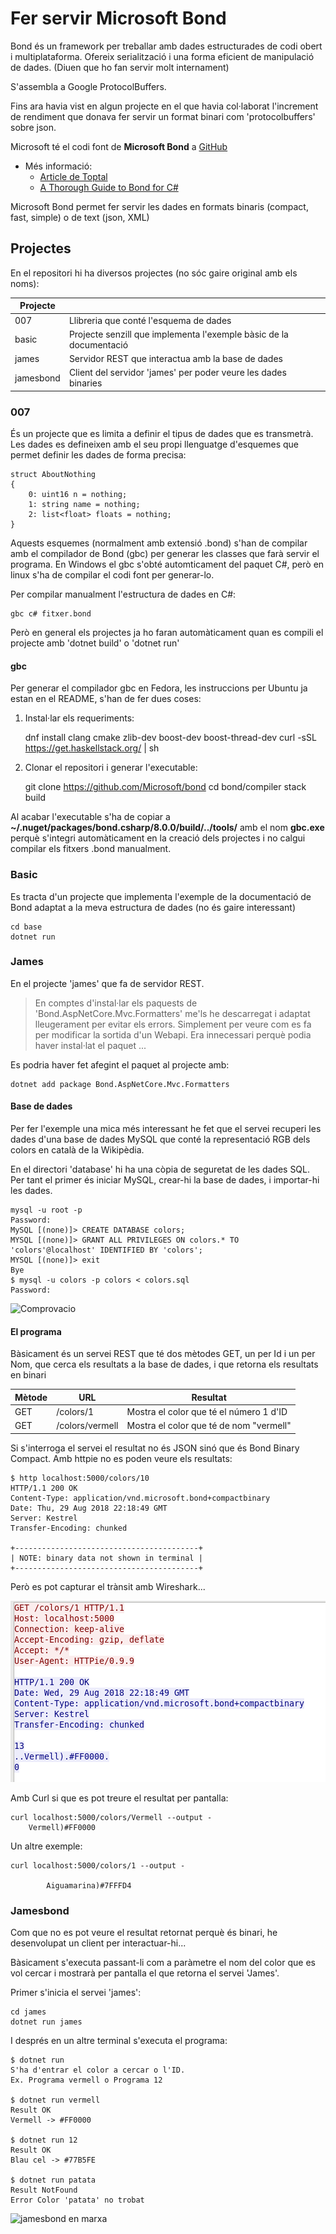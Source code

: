 # Fer servir Microsoft Bond

Bond és un framework per treballar amb dades estructurades de codi obert i multiplataforma.
Ofereix serialització i una forma eficient de manipulació de dades. (Diuen que ho fan servir molt internament)

S'assembla a Google ProtocolBuffers.

Fins ara havia vist en algun projecte en el que havia col·laborat l'increment de rendiment que donava fer servir un format binari com 'protocolbuffers' sobre json.

Microsoft té el codi font de **Microsoft Bond** a [GitHub](https://github.com/Microsoft/bond)

- Més informació:
  - [Article de Toptal](https://www.toptal.com/microsoft/meet-bond-microsoft-bond)
  - [A Thorough Guide to Bond for C#](https://microsoft.github.io/bond/manual/bond_cs.html#deserializer)

Microsoft Bond permet fer servir les dades en formats binaris (compact, fast, simple) o de text (json, XML)

## Projectes

En el repositori hi ha diversos projectes (no sóc gaire original amb els noms):

| Projecte  |                                                                    |
| --------- | ------------------------------------------------------------------ |
| 007       | Llibreria que conté l'esquema de dades                             |
| basic     | Projecte senzill que implementa l'exemple bàsic de la documentació |
| james     | Servidor REST que interactua amb la base de dades                  |
| jamesbond | Client del servidor 'james' per poder veure les dades binaries     |

### 007

És un projecte que es limita a definir el tipus de dades que es transmetrà. Les dades es defineixen amb el seu propi llenguatge d'esquemes que permet definir les dades de forma precisa:

    struct AboutNothing
    {
        0: uint16 n = nothing;
        1: string name = nothing;
        2: list<float> floats = nothing;
    }

Aquests esquemes (normalment amb extensió .bond) s'han de compilar amb el compilador de Bond (gbc) per generar les classes que farà servir el programa. En Windows el gbc s'obté automticament del paquet C#, però en linux s'ha de compilar el codi font per generar-lo.

Per compilar manualment l'estructura de dades en C#:

    gbc c# fitxer.bond

Però en general els projectes ja ho faran automàticament quan es compili el projecte amb 'dotnet build' o 'dotnet run'

#### gbc

Per generar el compilador gbc en Fedora, les instruccions per Ubuntu ja estan en el README, s'han de fer dues coses: 

1. Instal·lar els requeriments:

    dnf install clang cmake zlib-dev boost-dev boost-thread-dev
    curl -sSL https://get.haskellstack.org/ | sh

2. Clonar el repositori i generar l'executable:

    git clone https://github.com/Microsoft/bond
    cd bond/compiler
    stack build

Al acabar l'executable s'ha de copiar a **~/.nuget/packages/bond.csharp/8.0.0/build/../tools/** amb el nom **gbc.exe** perquè s'integri automàticament en la creació dels projectes i no calgui compilar els fitxers .bond manualment.

### Basic

Es tracta d'un projecte que implementa l'exemple de la documentació de Bond adaptat a la meva estructura de dades (no és gaire interessant)

    cd base
    dotnet run

### James

En el projecte 'james' que fa de servidor REST. 

> En comptes d'instal·lar els paquests de 'Bond.AspNetCore.Mvc.Formatters' me'ls he descarregat i adaptat lleugerament per evitar els errors. Simplement per veure com es fa per modificar la sortida d'un Webapi. Era innecessari perquè podia haver instal·lat el paquet ...

Es podria haver fet afegint el paquet al projecte amb: 

    dotnet add package Bond.AspNetCore.Mvc.Formatters

#### Base de dades

Per fer l'exemple una mica més interessant he fet que el servei recuperi les dades d'una base de dades MySQL que conté la representació RGB dels colors en català de la Wikipèdia. 

En el directori 'database' hi ha una còpia de seguretat de les dades SQL. Per tant el primer és iniciar MySQL, crear-hi la base de dades, i importar-hi les dades.

    mysql -u root -p
    Password:
    MySQL [(none)]> CREATE DATABASE colors;
    MYSQL [(none)]> GRANT ALL PRIVILEGES ON colors.* TO 'colors'@localhost' IDENTIFIED BY 'colors';
    MYSQL [(none)]> exit
    Bye
    $ mysql -u colors -p colors < colors.sql
    Password:

![Comprovacio](https://cdn.rawgit.com/utrescu/ColorsBondNet/cf450ea8/mysql.svg)

#### El programa

Bàsicament és un servei REST que té dos mètodes GET, un per Id i un per Nom, que cerca els resultats a la base de dades, i que retorna els resultats en binari

| Mètode | URL             | Resultat                                |
| ------ | --------------- | --------------------------------------- |
| GET    | /colors/1       | Mostra el color que té el número 1 d'ID |
| GET    | /colors/vermell | Mostra el color que té de nom "vermell" |

Si s'interroga el servei el resultat no és JSON sinó que és Bond Binary Compact. Amb httpie no es poden veure els resultats:

    $ http localhost:5000/colors/10
    HTTP/1.1 200 OK
    Content-Type: application/vnd.microsoft.bond+compactbinary
    Date: Thu, 29 Aug 2018 22:18:49 GMT
    Server: Kestrel
    Transfer-Encoding: chunked

    +-----------------------------------------+
    | NOTE: binary data not shown in terminal |
    +-----------------------------------------+

Però es pot capturar el trànsit amb Wireshark...

![GET color](bond.png)

Amb Curl si que es pot treure el resultat per pantalla:

    curl localhost:5000/colors/Vermell --output -
        Vermell)#FF0000

Un altre exemple:

    curl localhost:5000/colors/1 --output -

            Aiguamarina)#7FFFD4

### Jamesbond

Com que no es pot veure el resultat retornat perquè és binari, he desenvolupat un client per interactuar-hi...

Bàsicament s'executa passant-li com a paràmetre el nom del color que es vol cercar i mostrarà per pantalla el que retorna el servei 'James'.

Primer s'inicia el servei 'james':

    cd james
    dotnet run james

I després en un altre terminal s'executa el programa:

    $ dotnet run
    S'ha d'entrar el color a cercar o l'ID.
    Ex. Programa vermell o Programa 12

    $ dotnet run vermell
    Result OK
    Vermell -> #FF0000

    $ dotnet run 12
    Result OK
    Blau cel -> #77B5FE

    $ dotnet run patata
    Result NotFound
    Error Color 'patata' no trobat

![jamesbond en marxa](https://cdn.rawgit.com/utrescu/ColorsBondNet/d1885197/jamesbond.svg)
